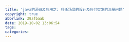 ```yaml
---
title: 'java的源码及应用之: 秒杀场景的设计及应付突发的流量问题'
copyright: true
abbrlink: 39afbaab
date: 2019-10-02 13:06:54
tags:
categories:
---
```

